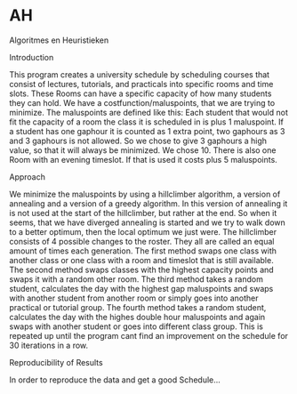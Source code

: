 # AH
Algoritmes en Heuristieken

Introduction

This program creates a university schedule by scheduling courses that consist of lectures, tutorials, and practicals into specific rooms and time slots.
These Rooms can have a specific capacity of how many students they can hold.
We have a costfunction/maluspoints, that we are trying to minimize. The maluspoints are defined like this: 
Each student that would not fit the capacity of a room the class it is scheduled in is plus 1 maluspoint.
If a student has one gaphour it is counted as 1 extra point, two gaphours as 3 and 3 gaphours is not allowed. 
So we chose to give 3 gaphours a high value, so that it will always be minimized. We chose 10.
There is also one Room with an evening timeslot. If that is used it costs plus 5 maluspoints.

Approach

We minimize the maluspoints by using a hillclimber algorithm, a version of annealing and a version of a greedy algorithm. In this version of annealing it is not used at the start of the hillclimber,
but rather at the end. So when it seems, that we have diverged annealing is started and we try to walk down to a better optimum, then the local optimum we just were.
The hillclimber consists of 4 possible changes to the roster. They all are called an equal amount of times each generation.
The first method swaps one class with another class or one class with a room and timeslot that is still available. 
The second method swaps classes with the highest capacity points and swaps it with a random other room.
The third method takes a random student, calculates the day with the highest gap maluspoints and swaps with another student from another room or simply goes into another practical or tutorial group.
The fourth method takes a random student, calculates the day with the highes double hour maluspoints and again swaps with another student or goes into different class group.
This is repeated up until the program cant find an improvement on the schedule for 30 iterations in a row.

Reproducibility of Results

In order to reproduce the data and get a good Schedule...
